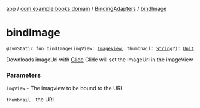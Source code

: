 [app](../../index.md) / [com.example.books.domain](../index.md) / [BindingAdapters](index.md) / [bindImage](./bind-image.md)

# bindImage

`@JvmStatic fun bindImage(imgView: `[`ImageView`](https://developer.android.com/reference/android/widget/ImageView.html)`, thumbnail: `[`String`](https://kotlinlang.org/api/latest/jvm/stdlib/kotlin/-string/index.html)`?): `[`Unit`](https://kotlinlang.org/api/latest/jvm/stdlib/kotlin/-unit/index.html)

Downloads imageUri with [Glide](#)
Glide will set the imageUri in the imageView

### Parameters

`imgView` - The imagview to be bound to the URI

`thumbnail` - the URI
